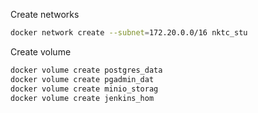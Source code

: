 Create networks

```bash
docker network create --subnet=172.20.0.0/16 nktc_stu


```

Create volume

```bash
docker volume create postgres_data
docker volume create pgadmin_dat
docker volume create minio_storag
docker volume create jenkins_hom

```
